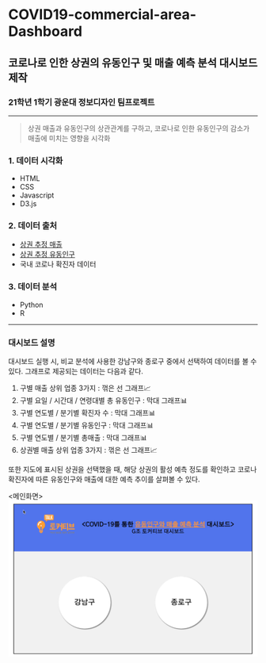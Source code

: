 # COVID19-commercial-area-Dashboard

## 코로나로 인한 상권의 유동인구 및 매출 예측 분석 대시보드 제작

### 21학년 1학기 광운대 정보디자인 팀프로젝트

---

> 상권 매출과 유동인구의 상관관계를 구하고, 코로나로 인한 유동인구의 감소가 매출에 미치는 영향을 시각화

### 1. 데이터 시각화

- HTML
- CSS
- Javascript
- D3.js

### 2. 데이터 출처

- [상권 추정 매출](https://data.seoul.go.kr/dataList/OA-15572/S/1/datasetView.do)
- [상권 추정 유동인구](https://data.seoul.go.kr/dataList/OA-15568/S/1/datasetView.do)
- 국내 코로나 확진자 데이터

### 3. 데이터 분석

- Python
- R

---

### 대시보드 설명

대시보드 실행 시, 비교 분석에 사용한 강남구와 종로구 중에서 선택하여 데이터를 볼 수 있다.
그래프로 제공되는 데이터는 다음과 같다.

1. 구별 매출 상위 업종 3가지 : 꺾은 선 그래프📈
2. 구별 요일 / 시간대 / 연령대별 총 유동인구 : 막대 그래프📊
3. 구별 연도별 / 분기별 확진자 수 : 막대 그래프📊
4. 구별 연도별 / 분기별 유동인구 : 막대 그래프📊
5. 구별 연도별 / 분기별 총매출 : 막대 그래프📊
6. 상권별 매출 상위 업종 3가지 : 꺾은 선 그래프📈

또한 지도에 표시된 상권을 선택했을 때, 해당 상권의 활성 예측 정도를 확인하고 코로나 확진자에 따른 유동인구와 매출에 대한 예측 추이를 살펴볼 수 있다.

<메인화면>
![메인 화면](./main.png)
